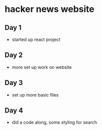 # hacker news website

## Day 1

- started up react project


## Day 2

- more set up work on website


## Day 3

- set up more basic files

## Day 4

- did a code along, some styling for search